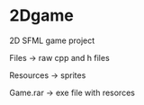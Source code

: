 # 2Dgame
2D SFML game project 

Files -> raw cpp and h files

Resources -> sprites

Game.rar -> exe file with resorces
